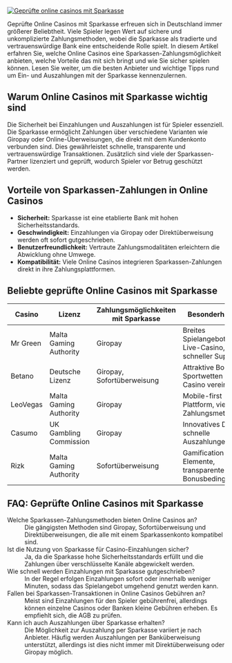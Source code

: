 [![Geprüfte online casinos mit Sparkasse](https://123-caf.pages.dev/gitsignup.png)](https://vrmoo.ru/Bt82HjjY)

<p>Geprüfte Online Casinos mit Sparkasse erfreuen sich in Deutschland immer größerer Beliebtheit. Viele Spieler legen Wert auf sichere und unkomplizierte Zahlungsmethoden, wobei die Sparkasse als tradierte und vertrauenswürdige Bank eine entscheidende Rolle spielt. In diesem Artikel erfahren Sie, welche Online Casinos eine Sparkassen-Zahlungsmöglichkeit anbieten, welche Vorteile das mit sich bringt und wie Sie sicher spielen können. Lesen Sie weiter, um die besten Anbieter und wichtige Tipps rund um Ein- und Auszahlungen mit der Sparkasse kennenzulernen.</p>  <h2>Warum Online Casinos mit Sparkasse wichtig sind</h2> <p>Die Sicherheit bei Einzahlungen und Auszahlungen ist für Spieler essenziell. Die Sparkasse ermöglicht Zahlungen über verschiedene Varianten wie Giropay oder Online-Überweisungen, die direkt mit dem Kundenkonto verbunden sind. Dies gewährleistet schnelle, transparente und vertrauenswürdige Transaktionen. Zusätzlich sind viele der Sparkassen-Partner lizenziert und geprüft, wodurch Spieler vor Betrug geschützt werden.</p>  <h2>Vorteile von Sparkassen-Zahlungen in Online Casinos</h2> <ul> <li><strong>Sicherheit:</strong> Sparkasse ist eine etablierte Bank mit hohen Sicherheitsstandards.</li> <li><strong>Geschwindigkeit:</strong> Einzahlungen via Giropay oder Direktüberweisung werden oft sofort gutgeschrieben.</li> <li><strong>Benutzerfreundlichkeit:</strong> Vertraute Zahlungsmodalitäten erleichtern die Abwicklung ohne Umwege.</li> <li><strong>Kompatibilität:</strong> Viele Online Casinos integrieren Sparkassen-Zahlungen direkt in ihre Zahlungsplattformen.</li> </ul>  <h2>Beliebte geprüfte Online Casinos mit Sparkasse</h2> <table> <thead> <tr> <th>Casino</th> <th>Lizenz</th> <th>Zahlungsmöglichkeiten mit Sparkasse</th> <th>Besonderheiten</th> </tr> </thead> <tbody> <tr> <td>Mr Green</td> <td>Malta Gaming Authority</td> <td>Giropay</td> <td>Breites Spielangebot, Live-Casino, schneller Support</td> </tr> <tr> <td>Betano</td> <td>Deutsche Lizenz</td> <td>Giropay, Sofortüberweisung</td> <td>Attraktive Boni, Sportwetten und Casino vereint</td> </tr> <tr> <td>LeoVegas</td> <td>Malta Gaming Authority</td> <td>Giropay</td> <td>Mobile-first Plattform, viele Zahlungsmethoden</td> </tr> <tr> <td>Casumo</td> <td>UK Gambling Commission</td> <td>Giropay</td> <td>Innovatives Design, schnelle Auszahlungen</td> </tr> <tr> <td>Rizk</td> <td>Malta Gaming Authority</td> <td>Sofortüberweisung</td> <td>Gamification-Elemente, transparente Bonusbedingungen</td> </tr> </tbody> </table>  <h2>FAQ: Geprüfte Online Casinos mit Sparkasse</h2> <dl> <dt>Welche Sparkassen-Zahlungsmethoden bieten Online Casinos an?</dt> <dd>Die gängigsten Methoden sind Giropay, Sofortüberweisung und Direktüberweisungen, die alle mit einem Sparkassenkonto kompatibel sind.</dd>  <dt>Ist die Nutzung von Sparkasse für Casino-Einzahlungen sicher?</dt> <dd>Ja, da die Sparkasse hohe Sicherheitsstandards erfüllt und die Zahlungen über verschlüsselte Kanäle abgewickelt werden.</dd>  <dt>Wie schnell werden Einzahlungen mit Sparkasse gutgeschrieben?</dt> <dd>In der Regel erfolgen Einzahlungen sofort oder innerhalb weniger Minuten, sodass das Spielangebot umgehend genutzt werden kann.</dd>  <dt>Fallen bei Sparkassen-Transaktionen in Online Casinos Gebühren an?</dt> <dd>Meist sind Einzahlungen für den Spieler gebührenfrei, allerdings können einzelne Casinos oder Banken kleine Gebühren erheben. Es empfiehlt sich, die AGB zu prüfen.</dd>  <dt>Kann ich auch Auszahlungen über Sparkasse erhalten?</dt> <dd>Die Möglichkeit zur Auszahlung per Sparkasse variiert je nach Anbieter. Häufig werden Auszahlungen per Banküberweisung unterstützt, allerdings ist dies nicht immer mit Direktüberweisung oder Giropay möglich.</dd> </dl>